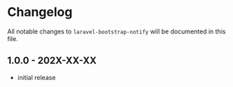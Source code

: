 # Changelog

All notable changes to `laravel-bootstrap-notify` will be documented in this file.

## 1.0.0 - 202X-XX-XX

- initial release

